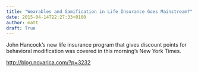 ```yaml
---
title: "Wearables and Gamification in Life Insurance Goes Mainstream?"
date: 2015-04-14T22:27:33+0100
author: matt
draft: True
---
```

John Hancock’s new life insurance program that gives discount points for behavioral modification was covered in this morning’s New York Times.

http://blog.novarica.com/?p=3232
